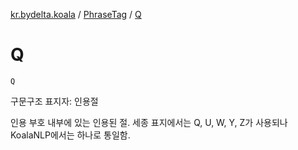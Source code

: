 [kr.bydelta.koala](../index.md) / [PhraseTag](index.md) / [Q](./-q.md)

# Q

`Q`

구문구조 표지자: 인용절

인용 부호 내부에 있는 인용된 절. 세종 표지에서는 Q, U, W, Y, Z가 사용되나 KoalaNLP에서는 하나로 통일함.

